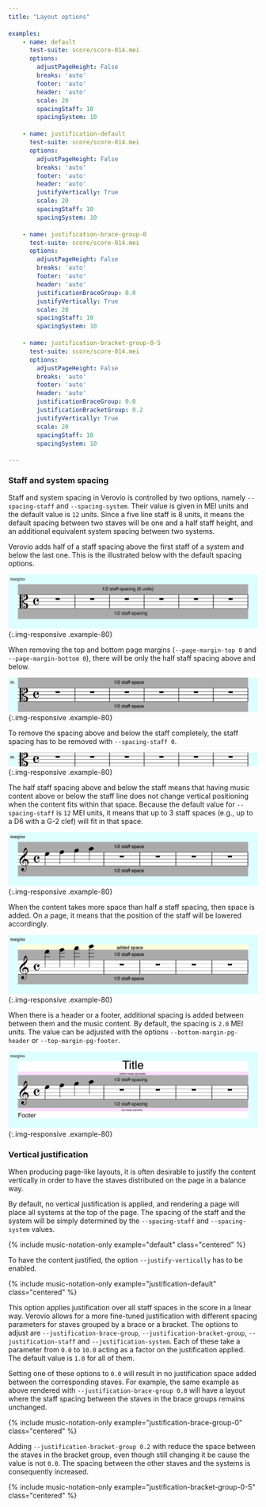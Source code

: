 ```yaml
---
title: "Layout options"

examples:
    - name: default
      test-suite: score/score-014.mei
      options:
        adjustPageHeight: False
        breaks: 'auto'
        footer: 'auto'
        header: 'auto'
        scale: 20
        spacingStaff: 10
        spacingSystem: 10

    - name: justification-default
      test-suite: score/score-014.mei
      options:
        adjustPageHeight: False
        breaks: 'auto'
        footer: 'auto'
        header: 'auto'
        justifyVertically: True
        scale: 20
        spacingStaff: 10
        spacingSystem: 10

    - name: justification-brace-group-0
      test-suite: score/score-014.mei
      options:
        adjustPageHeight: False
        breaks: 'auto'
        footer: 'auto'
        header: 'auto'
        justificationBraceGroup: 0.0
        justifyVertically: True
        scale: 20
        spacingStaff: 10
        spacingSystem: 10

    - name: justification-bracket-group-0-5
      test-suite: score/score-014.mei
      options:
        adjustPageHeight: False
        breaks: 'auto'
        footer: 'auto'
        header: 'auto'
        justificationBraceGroup: 0.0
        justificationBracketGroup: 0.2
        justifyVertically: True
        scale: 20
        spacingStaff: 10
        spacingSystem: 10

---
```


### Staff and system spacing

Staff and system spacing in Verovio is controlled by two options, namely `--spacing-staff` and `--spacing-system`. Their value is given in MEI units and the default value is `12` units. Since a five line staff is 8 units, it means the default spacing between two staves will be one and a half staff height, and an additional equivalent system spacing between two systems.

Verovio adds half of a staff spacing above the first staff of a system and below the last one. This is the illustrated below with the default spacing options.

![spacing 01](/images/advanced-topics/layout-options/spacing-01.png){:.img-responsive .example-80}

When removing the top and bottom page margins (`--page-margin-top 0` and  `--page-margin-bottom 0`), there will be only the half staff spacing above and below.

![spacing 02](/images/advanced-topics/layout-options/spacing-02.png){:.img-responsive .example-80}

To remove the spacing above and below the staff completely, the staff spacing has to be removed with `--spacing-staff 0`.

![spacing 03](/images/advanced-topics/layout-options/spacing-03.png){:.img-responsive .example-80}

The half staff spacing above and below the staff means that having music content above or below the staff line does not change vertical positioning when the content fits within that space. Because the default value for `--spacing-staff` is `12` MEI units, it means that up to 3 staff spaces (e.g., up to a D6 with a G-2 clef) will fit in that space.

![spacing 04](/images/advanced-topics/layout-options/spacing-04.png){:.img-responsive .example-80}

When the content takes more space than half a staff spacing, then space is added. On a page, it means that the position of the staff will be lowered accordingly.

![spacing 05](/images/advanced-topics/layout-options/spacing-05.png){:.img-responsive .example-80}

When there is a header or a footer, additional spacing is added between between them and the music content. By default, the spacing is `2.0` MEI units. The value can be adjusted with the options  `--bottom-margin-pg-header` or  `--top-margin-pg-footer`.

![spacing 06](/images/advanced-topics/layout-options/spacing-06.png){:.img-responsive .example-80}

### Vertical justification

When producing page-like layouts, it is often desirable to justify the content vertically in order to have the staves distributed on the page in a balance way.

By default, no vertical justification is applied, and rendering a page will place all systems at the top of the page. The spacing of the staff and the system will be simply determined by the `--spacing-staff` and `--spacing-system` values. 

{% include music-notation-only example="default" class="centered" %}

To have the content justified, the option `--justify-vertically` has to be enabled.

{% include music-notation-only example="justification-default" class="centered" %}

This option applies justification over all staff spaces in the score in a linear way. Verovio allows for a more fine-tuned justification with different spacing parameters for staves grouped by a brace or a bracket. The options to adjust are `--justification-brace-group`, `--justification-bracket-group`, `--justification-staff` and `--justification-system`. Each of these take a parameter from `0.0` to `10.0` acting as a factor on the justification applied. The default value is `1.0` for all of them.

Setting one of these options to `0.0` will result in no justification space added between the corresponding staves. For example, the same example as above rendered with `--justification-brace-group 0.0` will have a layout where the staff spacing between the staves in the brace groups remains unchanged.

{% include music-notation-only example="justification-brace-group-0" class="centered" %}

Adding `--justification-bracket-group 0.2` with reduce the space between the staves in the bracket group, even though still changing it be cause the value is not `0.0`. The spacing between the other staves and the systems is consequently increased.

{% include music-notation-only example="justification-bracket-group-0-5" class="centered" %}